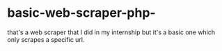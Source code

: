 # basic-web-scraper-php-
that's a web scraper that I did in my internship but it's a basic one which only scrapes a specific url.
